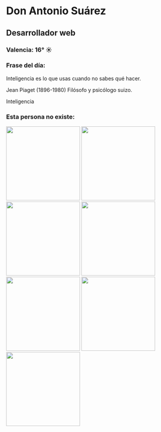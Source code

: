 # Don Antonio Suárez
## Desarrollador web
### Valencia:  16° ☀️
### Frase del día:
<!-- START QUOTE -->
Inteligencia es lo que usas cuando no sabes qué hacer.

 Jean Piaget
(1896-1980) Filósofo y psicólogo suizo.


Inteligencia
<!-- END QUOTE -->






### Esta persona no existe:
<img src="https://thispersondoesnotexist.com/?1706802439556" width="200" height="200">
<img src="https://thispersondoesnotexist.com/?1706802499598" width="200" height="200">
<img src="https://thispersondoesnotexist.com/?1706802500599" width="200" height="200">
<img src="https://thispersondoesnotexist.com/?1706802501600" width="200" height="200">
<img src="https://thispersondoesnotexist.com/?1706802502600" width="200" height="200">
<img src="https://thispersondoesnotexist.com/?1706802503601" width="200" height="200">
<img src="https://thispersondoesnotexist.com/?1706802504603" width="200" height="200">
